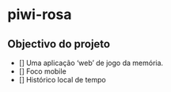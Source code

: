# piwi-rosa

## Objectivo do projeto

- [] Uma aplicação ‘web’ de jogo da memória.
- [] Foco mobile
- [] Histórico local de tempo